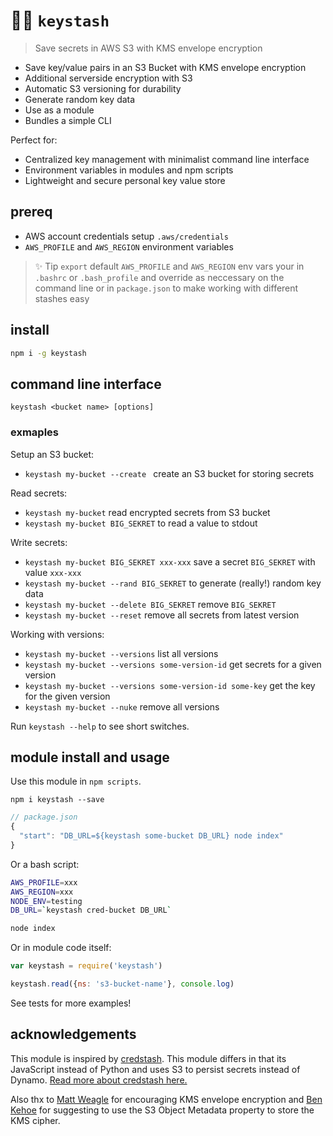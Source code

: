 # 🔑💌  `keystash`

> Save secrets in AWS S3 with KMS envelope encryption

- Save key/value pairs in an S3 Bucket with KMS envelope encryption
- Additional serverside encryption with S3
- Automatic S3 versioning for durability
- Generate random key data
- Use as a module
- Bundles a simple CLI

Perfect for:

- Centralized key management with minimalist command line interface
- Environment variables in modules and npm scripts
- Lightweight and secure personal key value store

## prereq

- AWS account credentials setup `.aws/credentials` 
- `AWS_PROFILE` and `AWS_REGION` environment variables 

> ✨ Tip `export` default `AWS_PROFILE` and `AWS_REGION` env vars your in `.bashrc` or `.bash_profile` and override as neccessary on the command line or in `package.json` to make working with different stashes easy

## install

```bash
npm i -g keystash
```

## command line interface

```
keystash <bucket name> [options]
```

### exmaples

Setup an S3 bucket:

- `keystash my-bucket --create ` create an S3 bucket for storing secrets

Read secrets:

- `keystash my-bucket` read encrypted secrets from S3 bucket
- `keystash my-bucket BIG_SEKRET` to read a value to stdout

Write secrets:

- `keystash my-bucket BIG_SEKRET xxx-xxx` save a secret `BIG_SEKRET` with value `xxx-xxx`
- `keystash my-bucket --rand BIG_SEKRET` to generate (really!) random key data
- `keystash my-bucket --delete BIG_SEKRET` remove `BIG_SEKRET`
- `keystash my-bucket --reset` remove all secrets from latest version

Working with versions:

- `keystash my-bucket --versions` list all versions
- `keystash my-bucket --versions some-version-id` get secrets for a given version
- `keystash my-bucket --versions some-version-id some-key` get the key for the given version
- `keystash my-bucket --nuke` remove all versions

Run `keystash --help` to see short switches.

## module install and usage

Use this module in `npm scripts`.

```
npm i keystash --save
```

```javascript
// package.json
{
  "start": "DB_URL=${keystash some-bucket DB_URL} node index"
}
```

Or a bash script:

```bash
AWS_PROFILE=xxx
AWS_REGION=xxx
NODE_ENV=testing
DB_URL=`keystash cred-bucket DB_URL`

node index
```

Or in module code itself:

```javascript
var keystash = require('keystash')

keystash.read({ns: 's3-bucket-name'}, console.log)
```

See tests for more examples!

## acknowledgements

This module is inspired by [credstash](https://github.com/fugue/credstash). This module differs in that its JavaScript instead of Python and uses S3 to persist secrets instead of Dynamo. [Read more about credstash here.](https://blog.fugue.co/2015-04-21-aws-kms-secrets.html)

Also thx to [Matt Weagle](https://twitter.com/mweagle) for encouraging KMS envelope encryption and [Ben Kehoe](https://twitter.com/ben11kehoe) for suggesting to use the S3 Object Metadata property to store the KMS cipher.
